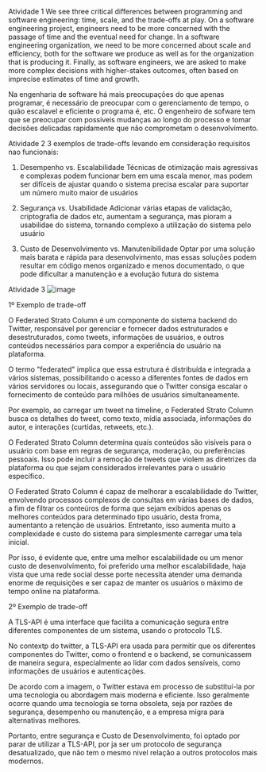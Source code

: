 Atividade 1
We see three critical differences between programming and software engineering: time, scale, and the trade-offs at play. On a software engineering project, engineers need to be more concerned with the passage of time and the eventual need for change. In a software engineering organization, we need to be more concerned about scale and efficiency, both for the software we produce as well as for the organization that is producing it. Finally, as software engineers, we are asked to make more complex decisions with higher-stakes outcomes, often based on imprecise estimates of time and growth.

Na engenharia de software há mais preocupações do que apenas programar, é necessário de preocupar com o gerenciamento de tempo, o quão escalavel e eficiente o programa é, etc. O engenheiro de sofware tem que se preocupar com possiveis mudanças ao longo do processo e tomar decisões delicadas rapidamente que não comprometam o desenvolvimento.




Atividade 2
3 exemplos de trade-offs levando em consideração requisitos nao funcionais:

1. Desempenho vs. Escalabilidade
Técnicas de otimização mais agressivas e complexas podem funcionar bem em uma escala menor, mas podem ser difíceis de ajustar quando o sistema precisa escalar para suportar um número muito maior de usuários

2. Segurança vs. Usabilidade
Adicionar várias etapas de validação, criptografia de dados etc, aumentam a segurança, mas pioram a usabilidae do sistema, tornando complexo a utilização do sistema pelo usuário 

3. Custo de Desenvolvimento vs. Manutenibilidade
Optar por uma solução mais barata e rápida para desenvolvimento, mas essas soluções podem resultar em código menos organizado e menos documentado, o que pode dificultar a manutenção e a evolução futura do sistema




Atividade 3
![image](https://github.com/user-attachments/assets/4efee842-3075-480d-a657-190d03858a6e)


1º Exemplo de trade-off
 
O Federated Strato Column é um componente do sistema backend do Twitter, responsável por gerenciar e fornecer dados estruturados e desestruturados, como tweets, informações de usuários, e outros conteúdos necessários para compor a experiência do usuário na plataforma.

O termo "federated" implica que essa estrutura é distribuída e integrada a vários sistemas, possibilitando o acesso a diferentes fontes de dados em vários servidores ou locais, assegurando que o Twitter consiga escalar o fornecimento de conteúdo para milhões de usuários simultaneamente.

Por exemplo, ao carregar um tweet na timeline, o Federated Strato Column busca os detalhes do tweet, como texto, mídia associada, informações do autor, e interações (curtidas, retweets, etc.).

O Federated Strato Column determina quais conteúdos são visíveis para o usuário com base em regras de segurança, moderação, ou preferências pessoais. Isso pode incluir a remoção de tweets que violem as diretrizes da plataforma ou que sejam considerados irrelevantes para o usuário específico.

O Federated Strato Column é capaz de melhorar a escalabilidade do Twitter, envolvendo processos complexos de consultas em várias bases de dados, a fim de filtrar os conteúros de forma que sejam exibidos apenas os melhores conteúdos para determinado tipo usuário, desta froma, aumentanto a retenção de usuários. Entretanto, isso aumenta muito a complexidade e custo do sistema para simplesmente carregar uma tela inicial.

Por isso, é evidente que, entre uma melhor escalabilidade ou um menor custo de desenvolvimento, foi preferido uma melhor escalabilidade, haja vista que uma rede social desse porte necessita atender uma demanda enorme de requisições e ser capaz de manter os usuários o máximo de tempo online na plataforma.




2º Exemplo de trade-off

A TLS-API é uma interface que facilita a comunicação segura entre diferentes componentes de um sistema, usando o protocolo TLS. 

No contextp do twitter, a TLS-API era usada para permitir que os diferentes componentes do Twitter, como o frontend e o backend, se comunicassem de maneira segura, especialmente ao lidar com dados sensíveis, como informações de usuários e autenticações.

De acordo com a imagem, o Twitter estava em processo de substituí-la por uma tecnologia ou abordagem mais moderna e eficiente. Isso geralmente ocorre quando uma tecnologia se torna obsoleta, seja por razões de segurança, desempenho ou manutenção, e a empresa migra para alternativas melhores.

Portanto, entre segurança e Custo de Desenvolvimento, foi optado por parar de utilizar a TLS-API, por ja ser um protocolo de segurança desatualizado, que não tem o mesmo nivel relação a outros protocolos mais modernos.  
